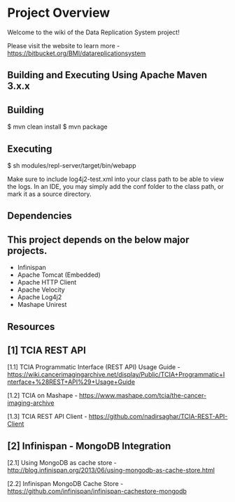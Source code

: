 # Project Overview

Welcome to the wiki of the Data Replication System project!

Please visit the website to learn more - https://bitbucket.org/BMI/datareplicationsystem


## Building and Executing Using Apache Maven 3.x.x
Building
--------
$ mvn clean install
$ mvn package

Executing
---------
$ sh modules/repl-server/target/bin/webapp

Make sure to include log4j2-test.xml into your class path to be able to view the logs.
In an IDE, you may simply add the conf folder to the class path, or mark it as a source directory.


## Dependencies
This project depends on the below major projects.
-------------------------------------------------
* Infinispan
* Apache Tomcat (Embedded)
* Apache HTTP Client
* Apache Velocity
* Apache Log4j2
* Mashape Unirest


## Resources

[1] TCIA REST API
-----------------
[1.1]  TCIA Programmatic Interface (REST API) Usage Guide - 
https://wiki.cancerimagingarchive.net/display/Public/TCIA+Programmatic+Interface+%28REST+API%29+Usage+Guide

[1.2] TCIA on Mashape - https://www.mashape.com/tcia/the-cancer-imaging-archive

[1.3] TCIA REST API Client - https://github.com/nadirsaghar/TCIA-REST-API-Client


[2] Infinispan - MongoDB Integration
------------------------------------
[2.1] Using MongoDB as cache store - http://blog.infinispan.org/2013/06/using-mongodb-as-cache-store.html

[2.2] Infinispan MongoDB Cache Store - https://github.com/infinispan/infinispan-cachestore-mongodb

